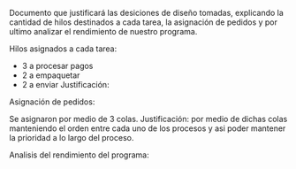Documento que justificará las desiciones de diseño tomadas, explicando la cantidad de hilos destinados a cada tarea, la asignación de pedidos y por ultimo analizar el rendimiento de nuestro programa.

Hilos asignados a cada tarea: 

  - 3 a procesar pagos
  - 2 a empaquetar
  - 2 a enviar
Justificación: 

Asignación de pedidos:

  Se asignaron por medio de 3 colas.
Justificación: por medio de dichas colas manteniendo el orden entre cada uno de los procesos y asi poder mantener la prioridad a lo largo del proceso.

Analisis del rendimiento del programa:
  
